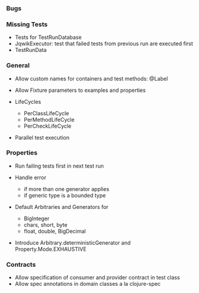 ### Bugs

### Missing Tests

- Tests for TestRunDatabase
- JqwikExecutor: test that failed tests from previous run are executed first
- TestRunData

### General

- Allow custom names for containers and test methods: @Label

- Allow Fixture parameters to examples and properties

- LifeCycles
  - PerClassLifeCycle
  - PerMethodLifeCycle
  - PerCheckLifeCycle

- Parallel test execution

### Properties

- Run failing tests first in next test run

- Handle error 
  - if more than one generator applies
  - if generic type is a bounded type

- Default Arbitraries and Generators for
  - BigInteger
  - chars, short, byte
  - float, double, BigDecimal
  
- Introduce Arbitrary.deterministicGenerator and Property.Mode.EXHAUSTIVE

### Contracts

- Allow specification of consumer and provider contract in test class
- Allow spec annotations in domain classes a la clojure-spec
